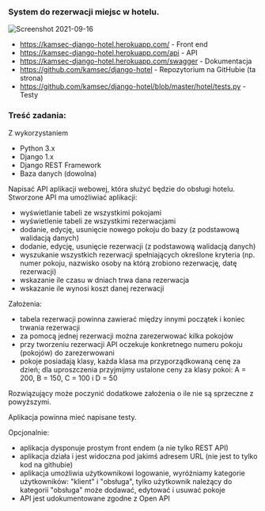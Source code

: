 
 ### System do rezerwacji miejsc w hotelu.
 
![Screenshot 2021-09-16](https://user-images.githubusercontent.com/62106309/133615433-4ac6c2de-b797-4cd6-a6f7-12810c5201fa.png)


<ul>
 <li><a href="https://kamsec-django-hotel.herokuapp.com/">https://kamsec-django-hotel.herokuapp.com/</a> - Front end</li>
 <li><a href="https://kamsec-django-hotel.herokuapp.com/api">https://kamsec-django-hotel.herokuapp.com/api</a> - API</li>
 <li><a href="https://kamsec-django-hotel.herokuapp.com/swagger">https://kamsec-django-hotel.herokuapp.com/swagger</a> - Dokumentacja</li>
 <li><a href="https://github.com/kamsec/django-hotel">https://github.com/kamsec/django-hotel</a> - Repozytorium na GitHubie (ta strona)</li>
 <li><a href="https://github.com/kamsec/django-hotel/blob/master/hotel/tests.py">https://github.com/kamsec/django-hotel/blob/master/hotel/tests.py</a> - Testy</li>
</ul>


### Treść zadania:

Z wykorzystaniem
- Python 3.x
- Django 1.x
- Django REST Framework
- Baza danych (dowolna)

Napisać API aplikacji webowej, która służyć będzie do obsługi hotelu. Stworzone API ma umożliwiać aplikacji:
- wyświetlanie tabeli ze wszystkimi pokojami
- wyświetlenie tabeli ze wszystkimi rezerwacjami
- dodanie, edycję, usunięcie nowego pokoju do bazy (z podstawową walidacją danych)
- dodanie, edycję, usunięcie rezerwacji (z podstawową walidacją danych)
- wyszukanie wszystkich rezerwacji spełniających określone kryteria (np. numer pokoju, nazwisko osoby na którą zrobiono rezerwację, datę rezerwacji)
- wskazanie ile czasu w dniach trwa dana rezerwacja
- wskazanie ile wynosi koszt danej rezerwacji

Założenia:
- tabela rezerwacji powinna zawierać między innymi początek i koniec trwania rezerwacji 
- za pomocą jednej rezerwacji można zarezerwować kilka pokojów
- przy tworzeniu rezerwacji API oczekuje konkretnego numeru pokoju (pokojów) do zarezerwowani
- pokoje posiadają klasy, każda klasa ma przyporządkowaną cenę za dzień; dla uproszczenia przyjmijmy ustalone ceny za klasy pokoi: A = 200, B = 150, C = 100 i D = 50

Rozwiązujący może poczynić dodatkowe założenia o ile nie są sprzeczne z powyższymi.

Aplikacja powinna mieć napisane testy. 

Opcjonalnie:
- aplikacja dysponuje prostym front endem (a nie tylko REST API)
- aplikacja działa i jest widoczna pod jakimś adresem URL (nie jest to tylko kod na githubie)
- aplikacja umożliwia użytkownikowi logowanie, wyróżniamy kategorie użytkowników: "klient" i "obsługa", tylko użytkownik należący do kategorii "obsługa" może dodawać, edytować i usuwać pokoje
- API jest udokumentowane zgodne z Open API
